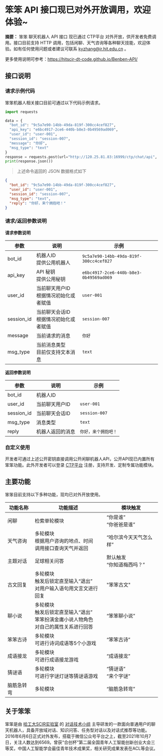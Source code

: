 # 笨笨 API 接口现已对外开放调用，欢迎体验~

**摘要：**  笨笨 聊天机器人 API 接口 现已通过 CTP平台 对外开放，供开发者免费调用。接口目前支持 HTTP 调用，包括闲聊、天气咨询等各种聊天技能，欢迎体验。如有任何使用问题或者建议可联系 [kyzhang@ir.hit.edu.cn](mailto:kyzhang@ir.hit.edu.cn) 。

更多使用说明可参考：https://hitscir-dt-code.github.io/Benben-API/

## 接口说明

### 请求示例代码

笨笨机器人相关接口目前可通过以下代码示例请求。

```python
import requests

data = {
  "bot_id": "9c5a7e90-14bb-49da-819f-300cc4cef827",
  "api_key": "e6bc4917-2ce6-440b-b8e3-0b49569ad069",
  "user_id": "user-001",
  "session_id": "session-007",
  "message": "你好",
  "msg_type": "text"
}
response = requests.post(url="http://120.25.81.83:16999/ctp/chat/api", json=data)
print(response.json())
```

> 上述命令返回的 JSON 数据格式如下

```json
{
  "bot_id": "9c5a7e90-14bb-49da-819f-300cc4cef827",
  "user_id": "user-001",
  "session_id": "session-007",
  "msg_type": "text",
  "reply": "你好，来个拥抱吧！"
}
```



### 请求/返回参数说明

**请求参数说明**

| 参数       | 说明                                       | 示例                                   |
| ---------- | ------------------------------------------ | -------------------------------------- |
| bot_id     | 机器人ID<br />提供公用机器人               | `9c5a7e90-14bb-49da-819f-300cc4cef827` |
| api_key    | API 秘钥<br />提供公用秘钥                 | `e6bc4917-2ce6-440b-b8e3-0b49569ad069` |
| user_id    | 当前聊天用户ID<br />根据情况初始化或者赋值 | `user-001`                             |
| session_id | 当前聊天会话ID<br />根据情况初始化或者赋值 | `session-007`                          |
| message    | 当前请求的消息                             | `你好`                                 |
| msg_type   | 当前消息类型<br />目前仅支持文本消息       | `text`                                 |

**返回参数说明**

| 参数       | 说明             | 示例                 |
| ---------- | ---------------- | -------------------- |
| bot_id     | 机器人ID         |                      |
| user_id    | 当前聊天用户ID   | `user-001`           |
| session_id | 当前聊天会话ID   | `session-007`        |
| msg_type   | 消息类型         | `text`               |
| reply      | 机器人返回的消息 | `你好，来个拥抱吧！` |



### 自定义使用

开发者可通过上述公开密钥直接调用公开闲聊机器人API，公开API现已内置所有笨笨功能。此外开发者可以登录 [CTP平台](http://221.207.166.58:8000/) 注册，支持开发、定制专属功能模块。



## 主要功能

笨笨目前支持以下多种功能，现均已对外开放使用。

| 功能名称   | 功能描述                                                     | 模块触发                       |
| ---------- | ------------------------------------------------------------ | ------------------------------ |
| 闲聊       | 检索单轮模块                                                 | “你是谁”<br />“你爸爸是谁”     |
| 天气咨询   | 多轮模块<br />根据用户咨询的地点、时间<br />调用接口查询天气并返回 | “哈尔滨今天天气怎么样”         |
| 主题对话   | 足球相关问答                                                 | 默认触发<br />“你知道梅西吗？” |
| 古文回复   | 多轮模块<br />触发后锁定直至输入“退出”<br />对用户输入语句用文言文进行回复 | "笨笨古文"                     |
| 聊小说     | 多轮模块<br />触发后锁定直至输入“退出”<br />笨笨扮演金庸小说人物角色<br />对自己的属性关系进行回答 | “笨笨聊小说”                   |
| 笨笨古诗   | 多轮模块<br />可进行诗词成语等5个小游戏                      | “笨笨古诗”                     |
| 成语接龙   | 多轮模块<br />可进行成语接龙游戏                             | “成语接龙”                     |
| 猜谜语     | 多轮模块<br />可进行字谜灯谜等猜谜语游戏                     | “猜谜语”<br />“来个字谜”       |
| 脑筋急转弯 | 多轮模块                                                     | “脑筋急转弯”                   |



## 关于笨笨

笨笨是由 [哈工大SCIR实验室](http://ir.hit.edu.cn/) 的 [对话技术小组](http://ir.hit.edu.cn/1979.html) 主导研发的一款面向普通用户的聊天机器人，具备开放域对话、知识问答、任务型对话以及对话式推荐等功能。2016年6月6日正式对外发布，搭载于微信公众号平台之上，截至2021年10月7日，关注人数达到6569。曾获“合创杯”第二届全国青年人工智能创新创业大会三等奖，中国人工智能学会最佳青年技术成果奖，相关研究成果发表在ACL等会议。

